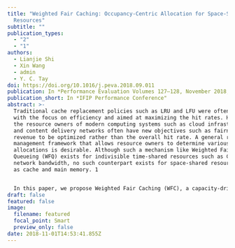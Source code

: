 ```yaml
---
title: "Weighted Fair Caching: Occupancy-Centric Allocation for Space-Shared
  Resources"
subtitle: ""
publication_types:
  - "2"
  - "1"
authors:
  - Lianjie Shi
  - Xin Wang
  - admin
  - Y. C. Tay
doi: https://doi.org/10.1016/j.peva.2018.09.011
publication: In *Performance Evaluation Volumes 127–128, November 2018, Pages 194-211*
publication_short: In *IFIP Performance Conference"
abstract: >-
  Traditional cache replacement policies such as LRU and LFU were often designed
  with the focus on efficiency and aimed at maximizing the hit rates. However,
  the resource owners of modern computing systems such as cloud infrastructures
  and content delivery networks often have new objectives such as fairness and
  revenue to be optimized rather than the overall hit rate. A general resource
  management framework that allows resource owners to determine various resource
  allocations is desirable. Although such a mechanism like Weighted Fair
  Queueing (WFQ) exists for indivisible time-shared resources such as CPU and
  network bandwidth, no such counterpart exists for space-shared resources such
  as cache and main memory. 1


  In this paper, we propose Weighted Fair Caching (WFC), a capacity-driven cache policy that provides explicitly tunable resource allocations for cache owners in terms of the occupancy rates of contents. Through analysis of the continuous-time Markov Chain model of cache dynamics, we derive the closed-form occupancy rates as a function of the weights of contents, and various properties such as monotonicity and scaling of WFC. We show that WFC can be used to provide fair sharing of cache space among contents, as well as class-based service differentiations. We evaluate the performance of WFC using real data traces from two major video providers. We find that, compared to traditional cache policies, WFC provides better fairness while sacrificing an acceptable amount of hit rates.
draft: false
featured: false
image:
  filename: featured
  focal_point: Smart
  preview_only: false
date: 2018-11-01T14:53:41.855Z
---
```

